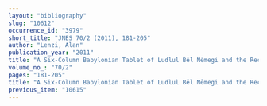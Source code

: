 ```yaml
---
layout: "bibliography"
slug: "10612"
occurrence_id: "3979"
short_title: "JNES 70/2 (2011), 181-205"
author: "Lenzi, Alan"
publication_year: "2011"
title: "A Six-Column Babylonian Tablet of Ludlul Bēl Nēmegi and the Reconstruction of Tablet IV"
volume_no_: "70/2"
pages: "181-205"
title: "A Six-Column Babylonian Tablet of Ludlul Bēl Nēmegi and the Reconstruction of Tablet IV"
previous_item: "10615"
---
```

